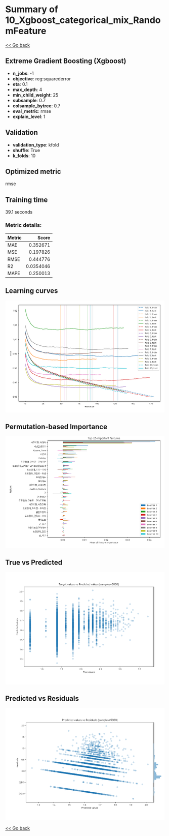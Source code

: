 # Summary of 10_Xgboost_categorical_mix_RandomFeature

[<< Go back](../README.md)


## Extreme Gradient Boosting (Xgboost)
- **n_jobs**: -1
- **objective**: reg:squarederror
- **eta**: 0.1
- **max_depth**: 4
- **min_child_weight**: 25
- **subsample**: 0.7
- **colsample_bytree**: 0.7
- **eval_metric**: rmse
- **explain_level**: 1

## Validation
 - **validation_type**: kfold
 - **shuffle**: True
 - **k_folds**: 10

## Optimized metric
rmse

## Training time

39.1 seconds

### Metric details:
| Metric   |     Score |
|:---------|----------:|
| MAE      | 0.352671  |
| MSE      | 0.197826  |
| RMSE     | 0.444776  |
| R2       | 0.0354046 |
| MAPE     | 0.250013  |



## Learning curves
![Learning curves](learning_curves.png)

## Permutation-based Importance
![Permutation-based Importance](permutation_importance.png)
## True vs Predicted

![True vs Predicted](true_vs_predicted.png)


## Predicted vs Residuals

![Predicted vs Residuals](predicted_vs_residuals.png)



[<< Go back](../README.md)
